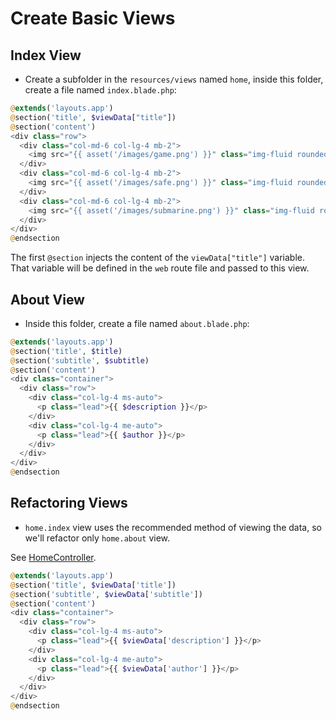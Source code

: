 # Create Basic Views

## Index View

- Create a subfolder in the `resources/views` named `home`, inside this folder, create a file named `index.blade.php`:

```php
@extends('layouts.app')
@section('title', $viewData["title"])
@section('content')
<div class="row">
  <div class="col-md-6 col-lg-4 mb-2">
    <img src="{{ asset('/images/game.png') }}" class="img-fluid rounded">
  </div>
  <div class="col-md-6 col-lg-4 mb-2">
    <img src="{{ asset('/images/safe.png') }}" class="img-fluid rounded">
  </div>
  <div class="col-md-6 col-lg-4 mb-2">
    <img src="{{ asset('/images/submarine.png') }}" class="img-fluid rounded">
  </div>
</div>
@endsection
```

The first `@section` injects the content of the `viewData["title"]` variable. That variable will be defined in the `web` route file and passed to this view.

## About View

- Inside this folder, create a file named `about.blade.php`:

```php
@extends('layouts.app')
@section('title', $title)
@section('subtitle', $subtitle)
@section('content')
<div class="container">
  <div class="row">
    <div class="col-lg-4 ms-auto">
      <p class="lead">{{ $description }}</p>
    </div>
    <div class="col-lg-4 me-auto">
      <p class="lead">{{ $author }}</p>
    </div>
  </div>
</div>
@endsection
```

## Refactoring Views

- `home.index` view uses the recommended method of viewing the data, so we'll refactor only `home.about` view.

See [HomeController](4-controllers.md).

```php
@extends('layouts.app')
@section('title', $viewData['title'])
@section('subtitle', $viewData['subtitle'])
@section('content')
<div class="container">
  <div class="row">
    <div class="col-lg-4 ms-auto">
      <p class="lead">{{ $viewData['description'] }}</p>
    </div>
    <div class="col-lg-4 me-auto">
      <p class="lead">{{ $viewData['author'] }}</p>
    </div>
  </div>
</div>
@endsection
```
